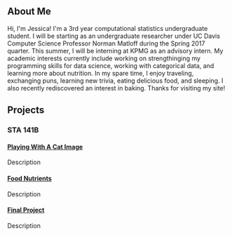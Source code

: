 ## About Me

Hi, I'm Jessica! I'm a 3rd year computational statistics undergraduate student. I will be starting as an undergraduate researcher under UC Davis Computer Science Professor Norman Matloff during the Spring 2017 quarter. This summer, I will be interning at KPMG as an advisory intern. My academic interests currently include working on strengthinging my programming skills for data science, working with categorical data, and learning more about nutrition. In my spare time, I enjoy traveling, exchanging puns, learning new trivia, eating delicious food, and sleeping. I also recently rediscovered an interest in baking. 
Thanks for visiting my site!

## Projects

### STA 141B

#### [Playing With A Cat Image](STA141B/Assignment2/)

Description

#### [Food Nutrients](STA141B/Assignment4/)

Description

#### [Final Project](STA141B/FinalProject/)

Description 
